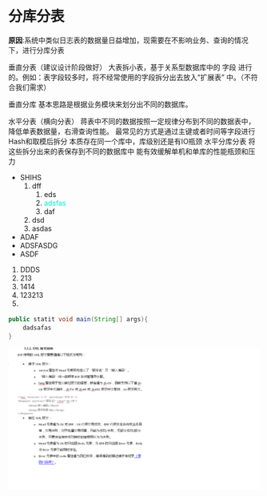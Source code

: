 # 分库分表

**原因**:系统中类似日志表的数据量日益增加，现需要在不影响业务、查询的情况下，进行分库分表

 垂直分表（建议设计阶段做好）
 大表拆小表，基于关系型数据库中的 字段 进行的。例如：表字段较多时，将不经常使用的字段拆分出去放入“扩展表” 中。（不符合我们需求）

垂直分库
基本思路是根据业务模块来划分出不同的数据库。


水平分表（横向分表）
蒋表中不同的数据按照一定规律分布到不同的数据表中，降低单表数据量，右滑查询性能。
最常见的方式是通过主键或者时间等字段进行Hash和取模后拆分
本质存在同一个库中，库级别还是有IO瓶颈
水平分库分表
将这些拆分出来的表保存到不同的数据库中
能有效缓解单机和单库的性能瓶颈和压力




- SHIHS
  1. dff
     1. eds
     2. <font color=greedn>adsfas</font>
     3. daf
  2. dsd
  3. asdas
- ADAF
- ADSFASDG
- ASDF

1. DDDS
2. 213
3. 1414
4. 123213
5. 

```java
public statit void main(String[] args){
    dadsafas
}
```


[]()

![](/img/mysql/share/顺丰.png)









